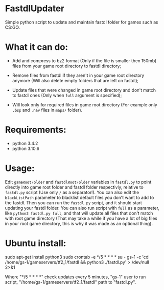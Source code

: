 # FastdlUpdater

Simple python script to update and maintain fastdl folder for games such as CS:GO.


# What it can do:

* Add and compress to bz2 format (Only if the file is smaller then 150mb) files from your game root directory to fastdl directory;

* Remove files from fastdl if they aren't in your game root directory anymore (Will also delete empty folders that are left on fastdl);

* Update files that were changed in game root directory and don't match to fastdl ones (Only when ``full`` argument is specified);

* Will look only for required files in game root directory (For example only ``.bsp`` and ``.nav`` files in ``maps/`` folder).


# Requirements:

* python 3.4.2
* python 3.10.6


# Usage:

Edit ``gameRootFolder`` and ``fastdlRootFolder`` variables in ``fastdl.py`` to point directly into game root folder and fastdl folder respectivly, relative to ``fastdl.py`` script (Use only ``/`` as a separator!). You can also edit the ``blackListPath`` parameter to blacklist default files you don't want to add to the fastdl. Then you can run the ``fastdl.py`` script, and it should start updating your fastdl folder. You can also run script with ``full`` as a parameter, like ``python3 fastdl.py full``, and that will update all files that don't match with root game directory (That may take a while if you have a lot of big files in your root game directory, this is why it was made as an optional thing).

# Ubuntu install:
sudo apt-get install python3
sudo crontab -e
*/5 * * * *  su - gs-1 -c 'cd /home/gs-1/gameservers/tf2_1/fastdl && python3 ./fastdl.py' > /dev/null 2>&1

Where "*/5 * * * *" check updates every 5 minutes, "gs-1" user to run script, "/home/gs-1/gameservers/tf2_1/fastdl" path to "fastdl.py".
